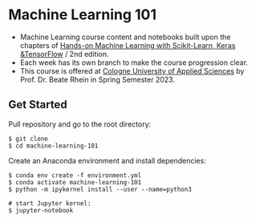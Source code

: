 # Machine Learning 101

- Machine Learning course content and notebooks built upon the chapters of [Hands-on Machine Learning with Scikit-Learn, Keras &TensorFlow](https://www.oreilly.com/library/view/hands-on-machine-learning/9781492032632/) / 2nd edition.
- Each week has its own branch to make the course progression clear.
- This course is offered at [Cologne University of Applied Sciences](https://www.th-koeln.de/studium/technische-informatik-master_1197.php) by Prof. Dr. Beate Rhein in Spring Semester 2023.

## Get Started
Pull repository and go to the root directory:
```shell
$ git clone
$ cd machine-learning-101
```

Create an Anaconda environment and install dependencies:
```shell
$ conda env create -f environment.yml
$ conda activate machine-learning-101
$ python -m ipykernel install --user --name=python3

# start Jupyter kernel:
$ jupyter-notebook
```